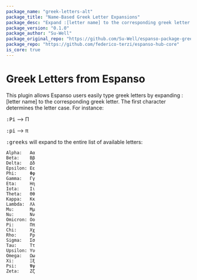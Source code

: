 ```yaml
---
package_name: "greek-letters-alt"
package_title: "Name-Based Greek Letter Expansions"
package_desc: "Expand :[letter name] to the corresponding greek letter. The first character determines the letter case"
package_version: "0.1.0"
package_author: "Su-Well"
package_original_repo: "https://github.com/Su-Well/espanso-package-greek-letters"
package_repo: "https://github.com/federico-terzi/espanso-hub-core"
is_core: true
---
```


# Greek Letters from Espanso

This plugin allows Espanso users easily type greek letters by expanding :[letter name] to the corresponding greek letter. The first character determines the letter case. For instance:

<kbd>:Pi</kbd> --> Π

<kbd>:pi</kbd> --> π

<kbd>:greeks</kbd> will expand to the entire list of available letters:
```
Alpha:   Αα
Beta:    Ββ
Delta:   Δδ
Epsilon: Εε
Phi:     Φφ
Gamma:   Γγ
Eta:     Ηη
Iota:    Ιι
Theta:   Θθ
Kappa:   Κκ
Lambda:  Λλ
Mu:      Μμ
Nu:      Νν
Omicron: Οο
Pi:      Ππ
Chi:     Χχ
Rho:     Ρρ
Sigma:   Σσ
Tau:     Ττ
Upsilon: Υυ
Omega:   Ωω
Xi:      Ξξ
Psi:     Ψψ
Zeta:    Ζζ
```